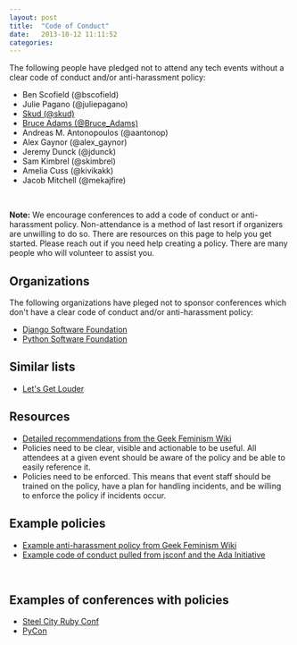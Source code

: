 ```yaml
---
layout: post
title:  "Code of Conduct"
date:   2013-10-12 11:11:52
categories:
---
```

The following people have pledged not to attend any tech events without a
clear code of conduct and/or anti-harassment policy:

* Ben Scofield (@bscofield)
* Julie Pagano (@juliepagano)
* [Skud (@skud)](https://twitter.com/Skud/status/389158683235459072)
* [Bruce Adams (@Bruce_Adams)](https://twitter.com/Bruce_Adams)
* Andreas M. Antonopoulos (@aantonop)
* Alex Gaynor (@alex_gaynor)
* Jeremy Dunck (@jdunck)
* Sam Kimbrel (@skimbrel)
* Amelia Cuss (@kivikakk)
* Jacob Mitchell (@mekajfire)

<br/>

**Note:** We encourage conferences to add a code of conduct or
anti-harassment policy. Non-attendance is a method of last resort if organizers
are unwilling to do so. There are resources on this page to help you
get started. Please reach out if you need help creating a policy. There are many
people who will volunteer to assist you.

## Organizations

The following organizations have pleged not to sponsor conferences which
don't have a clear code of conduct and/or anti-harassment policy:

* [Django Software Foundation](https://www.djangoproject.com/foundation/code-of-conduct/)
* [Python Software Foundation](http://pyfound.blogspot.hu/2012/12/psf-moves-to-require-code-of-conduct.html)


## Similar lists

* [Let's Get Louder](http://letsgetlouder.com)

## Resources
* [Detailed recommendations from the Geek Feminism Wiki](http://geekfeminism.wikia.com/wiki/Conference_anti-harassment)
* Policies need to be clear, visible and actionable to be useful. All attendees at
  a given event should be aware of the policy and be able to easily reference it.
* Policies need to be enforced. This means that event staff should be trained on
  the policy, have a plan for handling incidents, and be willing to enforce the
  policy if incidents occur.

## Example policies
* [Example anti-harassment policy from Geek Feminism Wiki](http://geekfeminism.wikia.com/wiki/Conference_anti-harassment/Policy)
* [Example code of conduct pulled from jsconf and the Ada Initiative](http://confcodeofconduct.com/)

<br/>

## Examples of conferences with policies
* [Steel City Ruby Conf](http://steelcityruby.org/policies.html#antiharassment-policy)
* [PyCon](https://us.pycon.org/2014/about/code-of-conduct/)
